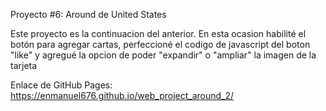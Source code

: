 Proyecto #6: Around de United States

Este proyecto es la continuacion del anterior. En esta ocasion habilité el botón para agregar cartas, perfeccioné el codigo de javascript del boton "like" y agregué la opcion de poder "expandir" o "ampliar" la imagen de la tarjeta

Enlace de GitHub Pages:
https://enmanuel676.github.io/web_project_around_2/
